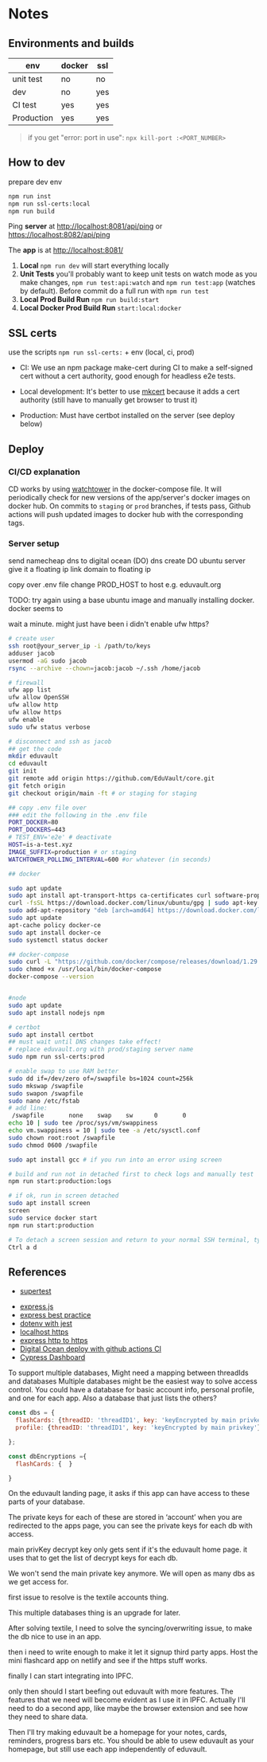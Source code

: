 # Notes

## Environments and builds

| env        | docker | ssl |
| ---------- | ------ | --- |
| unit test  | no     | no  |
| dev        | no     | yes |
| CI test    | yes    | yes |
| Production | yes    | yes |

> if you get "error: port in use": `npx kill-port :<PORT_NUMBER>`

## How to dev

prepare dev env

```sh
npm run inst
npm run ssl-certs:local
npm run build
```

Ping **server** at <http://localhost:8081/api/ping> or <https://localhost:8082/api/ping>

The **app** is at <http://localhost:8081/>

1. **Local** `npm run dev` will start everything locally
2. **Unit Tests** you'll probably want to keep unit tests on watch mode as you make changes, `npm run test:api:watch` and `npm run test:app` (watches by default). Before commit do a full run with `npm run test`
3. **Local Prod Build Run** `npm run build:start`
4. **Local Docker Prod Build Run** `start:local:docker`

## SSL certs

use the scripts `npm run ssl-certs:` + env (local, ci, prod)

- CI: We use an npm package make-cert during CI to make a self-signed cert without a cert authority, good enough for headless e2e tests.

- Local development: It's better to use [mkcert](https://github.com/FiloSottile/mkcert/) because it adds a cert authority (still have to manually get browser to trust it)

- Production: Must have certbot installed on the server (see deploy below)

## Deploy

### CI/CD explanation

CD works by using [watchtower](https://containrrr.dev/watchtower/) in the docker-compose file. It will periodically check for new versions of the app/server's docker images on docker hub.
On commits to `staging` or `prod` branches, if tests pass, Github actions will push updated images to docker hub with the corresponding tags.

### Server setup

send namecheap dns to digital ocean (DO) dns
create DO ubuntu server
give it a floating ip
link domain to floating ip

copy over .env file
change PROD_HOST to host e.g. eduvault.org

TODO: try again using a base ubuntu image and manually installing docker. docker seems to

wait a minute. might just have been i didn't enable ufw https?

```bash
# create user
ssh root@your_server_ip -i /path/to/keys
adduser jacob
usermod -aG sudo jacob
rsync --archive --chown=jacob:jacob ~/.ssh /home/jacob

# firewall
ufw app list
ufw allow OpenSSH
ufw allow http
ufw allow https
ufw enable
sudo ufw status verbose

# disconnect and ssh as jacob
## get the code
mkdir eduvault
cd eduvault
git init
git remote add origin https://github.com/EduVault/core.git
git fetch origin
git checkout origin/main -ft # or staging for staging

## copy .env file over
### edit the following in the .env file
PORT_DOCKER=80
PORT_DOCKERS=443
# TEST_ENV='e2e' # deactivate
HOST=is-a-test.xyz
IMAGE_SUFFIX=production # or staging
WATCHTOWER_POLLING_INTERVAL=600 #or whatever (in seconds)

## docker

sudo apt update
sudo apt install apt-transport-https ca-certificates curl software-properties-common
curl -fsSL https://download.docker.com/linux/ubuntu/gpg | sudo apt-key add -
sudo add-apt-repository "deb [arch=amd64] https://download.docker.com/linux/ubuntu focal stable"
sudo apt update
apt-cache policy docker-ce
sudo apt install docker-ce
sudo systemctl status docker

## docker-compose
sudo curl -L "https://github.com/docker/compose/releases/download/1.29.2/docker-compose-$(uname -s)-$(uname -m)" -o /usr/local/bin/docker-compose
sudo chmod +x /usr/local/bin/docker-compose
docker-compose --version


#node
sudo apt update
sudo apt install nodejs npm

# certbot
sudo apt install certbot
## must wait until DNS changes take effect!
# replace eduvault.org with prod/staging server name
sudo npm run ssl-certs:prod

# enable swap to use RAM better
sudo dd if=/dev/zero of=/swapfile bs=1024 count=256k
sudo mkswap /swapfile
sudo swapon /swapfile
sudo nano /etc/fstab
# add line:
 /swapfile       none    swap    sw      0       0
echo 10 | sudo tee /proc/sys/vm/swappiness
echo vm.swappiness = 10 | sudo tee -a /etc/sysctl.conf
sudo chown root:root /swapfile
sudo chmod 0600 /swapfile

sudo apt install gcc # if you run into an error using screen

# build and run not in detached first to check logs and manually test
npm run start:production:logs

# if ok, run in screen detached
sudo apt install screen
screen
sudo service docker start
npm run start:production

# To detach a screen session and return to your normal SSH terminal, type
Ctrl a d
```

## References

- [supertest](https://github.com/visionmedia/supertest#readme)
<!-- - [using moxios](https://codewithhugo.com/testing-an-express-app-with-supertest-moxios-and-jest/) -->
- [express.js](http://expressjs.com/en/)
- [express best practice](http://expressjs.com/en/advanced/best-practice-performance.html)
- [dotenv with jest](https://tekloon.dev/using-dotenv-with-jest)
- [localhost https](https://medium.com/@nitinpatel_20236/how-to-create-an-https-server-on-localhost-using-express-366435d61f28)
- [express http to https](https://stackoverflow.com/a/65551891/12662244)
- [Digital Ocean deploy with github actions CI](https://codememoirs.com/automatic-deployment-digitalocean-github-actions/)
- [Cypress Dashboard](https://dashboard.cypress.io/projects/obyc2w/)

To support multiple databases, Might need a mapping between threadIds and databases
Multiple databases might be the easiest way to solve access control.
You could have a database for basic account info, personal profile, and one for each app. Also a database that just lists the others?

```js
const dbs = {
  flashCards: {threadID: 'threadID1', key: 'keyEncrypted by main privkey'}
  profile: {threadID: 'threadID1', key: 'keyEncrypted by main privkey'}

};

const dbEncryptions ={
  flashCards: {  }

}

```

On the eduvault landing page, it asks if this app can have access to these parts of your database.

The private keys for each of these are stored in ‘account’
when you are redirected to the apps page, you can see the private keys for each db with access.

main privKey decrypt key only gets sent if it's the eduvault home page. it uses that to get the list of decrypt keys for each db.

We won't send the main private key anymore. We will open as many dbs as we get access for.

first issue to resolve is the textile accounts thing.

This multiple databases thing is an upgrade for later.

After solving textile, I need to solve the syncing/overwriting issue, to make the db nice to use in an app.

then i need to write enough to make it let it signup third party apps. Host the mini flashcard app on netlify and see if the https stuff works.

finally I can start integrating into IPFC.

only then should I start beefing out eduvault with more features. The features that we need will become evident as I use it in IPFC.
Actually I'll need to do a second app, like maybe the browser extension and see how they need to share data.

Then I'll try making eduvault be a homepage for your notes, cards, reminders, progress bars etc.
You should be able to usew eduvault as your homepage, but still use each app independently of eduvault.

